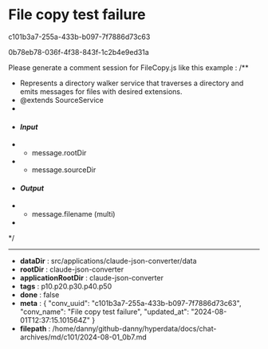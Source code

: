 # File copy test failure

c101b3a7-255a-433b-b097-7f7886d73c63

0b78eb78-036f-4f38-843f-1c2b4e9ed31a

Please generate a comment session for FileCopy.js like this example : 
/**
 * Represents a directory walker service that traverses a directory and emits messages for files with desired extensions.
 * @extends SourceService
 * 
 * #### __*Input*__
 * * message.rootDir 
 * * message.sourceDir
 * #### __*Output*__
 * * message.filename (multi)
 * 
 */

---

* **dataDir** : src/applications/claude-json-converter/data
* **rootDir** : claude-json-converter
* **applicationRootDir** : claude-json-converter
* **tags** : p10.p20.p30.p40.p50
* **done** : false
* **meta** : {
  "conv_uuid": "c101b3a7-255a-433b-b097-7f7886d73c63",
  "conv_name": "File copy test failure",
  "updated_at": "2024-08-01T12:37:15.101564Z"
}
* **filepath** : /home/danny/github-danny/hyperdata/docs/chat-archives/md/c101/2024-08-01_0b7.md